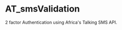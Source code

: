 # AT_smsValidation
2 factor Authentication using Africa's Talking SMS API.

<img scr="app/Screenshots/ScreenShot_1.png" />

